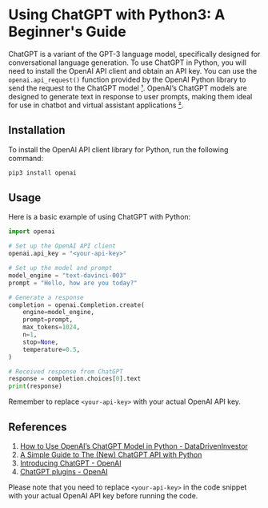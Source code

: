 # Using ChatGPT with Python3: A Beginner's Guide

ChatGPT is a variant of the GPT-3 language model, specifically designed for conversational language generation. To use ChatGPT in Python, you will need to install the OpenAI API client and obtain an API key. You can use the `openai.api_request()` function provided by the OpenAI Python library to send the request to the ChatGPT model [¹](https://medium.datadriveninvestor.com/how-to-use-openais-chatgpt-model-in-python-by-chatgpt-fe5040f61c70). OpenAI’s ChatGPT models are designed to generate text in response to user prompts, making them ideal for use in chatbot and virtual assistant applications [²](https://medium.com/geekculture/a-simple-guide-to-chatgpt-api-with-python-c147985ae28).

## Installation

To install the OpenAI API client library for Python, run the following command:

```bash
pip3 install openai
```

## Usage

Here is a basic example of using ChatGPT with Python:

```python
import openai

# Set up the OpenAI API client
openai.api_key = "<your-api-key>"

# Set up the model and prompt
model_engine = "text-davinci-003"
prompt = "Hello, how are you today?"

# Generate a response
completion = openai.Completion.create(
    engine=model_engine,
    prompt=prompt,
    max_tokens=1024,
    n=1,
    stop=None,
    temperature=0.5,
)

# Received response from ChatGPT
response = completion.choices[0].text
print(response)
```

Remember to replace `<your-api-key>` with your actual OpenAI API key.

## References

1. [How to Use OpenAI’s ChatGPT Model in Python - DataDrivenInvestor](https://medium.datadriveninvestor.com/how-to-use-openais-chatgpt-model-in-python-by-chatgpt-fe5040f61c70)
2. [A Simple Guide to The (New) ChatGPT API with Python](https://medium.com/geekculture/a-simple-guide-to-chatgpt-api-with-python-c147985ae28)
3. [Introducing ChatGPT - OpenAI](https://openai.com/blog/chatgpt)
4. [ChatGPT plugins - OpenAI](https://openai.com/blog/chatgpt-plugins)

Please note that you need to replace `<your-api-key>` in the code snippet with your actual OpenAI API key before running the code.
